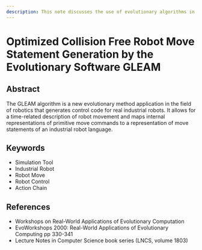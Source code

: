 ```yaml
---
description: This note discusses the use of evolutionary algorithms in optimizing collision-free robot movement and generating control code for industrial robots.
---
```

# Optimized Collision Free Robot Move Statement Generation by the Evolutionary Software GLEAM

## Abstract
The GLEAM algorithm is a new evolutionary method application in the field of robotics that generates control code for real industrial robots. It allows for a time-related description of robot movement and maps internal representations of primitive move commands to a representation of move statements of an industrial robot language.

## Keywords
- Simulation Tool
- Industrial Robot
- Robot Move
- Robot Control
- Action Chain

## References
- Workshops on Real-World Applications of Evolutionary Computation
- EvoWorkshops 2000: Real-World Applications of Evolutionary Computing pp 330-341
- Lecture Notes in Computer Science book series (LNCS, volume 1803)


